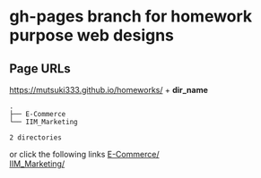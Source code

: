 # gh-pages branch for homework purpose web designs 

## Page URLs 
https://mutsuki333.github.io/homeworks/ + **dir_name** 
```shell
.
├── E-Commerce
└── IIM_Marketing

2 directories
```  

or click the following links
[E-Commerce/](https://mutsuki333.github.io/homeworks/E-Commerce/)  
[IIM_Marketing/](https://mutsuki333.github.io/homeworks/IIM_Marketing/)  

